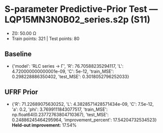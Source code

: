 # S-parameter Predictive-Prior Test — LQP15MN3N0B02_series.s2p (S11)
- Z0: 50.00 Ω
- Train points: 321  |  Test points: 80

## Baseline
- {'model': 'RLC series -> Γ', 'R': 76.70588235294117, 'L': 4.720000000000001e-09, 'C': 5e-12, 'train_MSE': 0.298228886350402, 'test_MSE': 0.3018052796252033}

## UFRF Prior
- {'R': 71.22689075630252, 'L': 4.3828571428571434e-09, 'C': 7.5e-12, 'a': 0.2, 'phi': 3.7699111843077517, 'train_MSE': np.float64(0.23772763804710367), 'test_MSE': 0.24886245464295964, 'improvement_percent': 17.54204732534523}
**Held-out improvement:** 17.54%